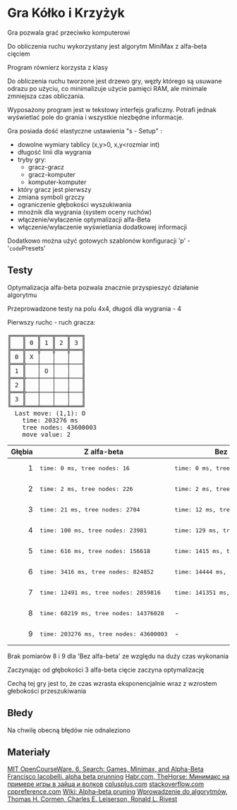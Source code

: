 # Gra Kółko i Krzyżyk

Gra pozwala grać przeciwko komputerowi

Do obliczenia ruchu wykorzystany jest algorytm MiniMax z alfa-beta cięciem

Program równierz korzysta z klasy <vector>

Do obliczenia ruchu tworzone jest drzewo gry, węzły którego są usuwane odrazu po użyciu, co minimalizuje użycie pamięci RAM, ale minimale zmniejsza czas obliczania.

Wyposażony program jest w tekstowy interfejs graficzny. Potrafi jednak wyświetlać pole do grania i wszystkie niezbędne informacje.

  Gra posiada dość elastyczne ustawienia "s - Setup" :
* dowolne wymiary tablicy (x,y>0, x,y<rozmiar int)
* długość linii dla wygrania
* tryby gry:
  * gracz-gracz
  * gracz-komputer
  * komputer-komputer
* który gracz jest pierwszy
* zmiana symboli grzczy
* ograniczenie głębokości wyszukiwania
* mnożnik dla wygrania (system oceny ruchów)
* włączenie/wyłaczenie optymalizacji alfa-Beta
* włączenie/wyłaczenie wyświetlania dodatkowej informacji

Dodatkowo można użyć gotowych szablonów konfiguracji 'p' - '`code`Presets'

## Testy

Optymalizacja alfa-beta pozwala znacznie przyspieszyć działanie algorytmu

Przeprowadzone testy na polu 4x4, długoś dla wygrania - 4

Pierwszy ruchc - ruch gracza:


<pre>
╔═══╦═══╦═══╦═══╦═══╗
║   ║ 0 ║ 1 ║ 2 ║ 3 ║
╠═══╬═══╬═══╬═══╬═══╣
║ 0 ║ X │   │   │   ║
╠═══╬───┼───┼───┼───╢
║ 1 ║   │ O │   │   ║
╠═══╬───┼───┼───┼───╢
║ 2 ║   │   │   │   ║
╠═══╬───┼───┼───┼───╢
║ 3 ║   │   │   │   ║
╚═══╩═══╧═══╧═══╧═══╝
  Last move: (1,1): O
    time: 203276 ms
    tree nodes: 43600003
    move value: 2
</pre>


Głębia  | Z alfa-beta | Bez alfa-beta
------------: | ------------ | -------------
1 | <pre>time: 0 ms, tree nodes: 16</pre>| <pre>time: 0 ms, tree nodes: 16</pre>
2 | <pre>time: 2 ms, tree nodes: 226</pre>| <pre>time: 2 ms, tree nodes: 226</pre>
3 | <pre>time: 21 ms, tree nodes: 2704</pre>| <pre>time: 12 ms, tree nodes: 2956</pre>
4 | <pre>time: 100 ms, tree nodes: 23981</pre>| <pre>time: 129 ms, tree nodes: 35716</pre>
5 | <pre>time: 616 ms, tree nodes: 156618</pre>| <pre>time: 1415 ms, tree nodes: 396076</pre>
6 | <pre>time: 3416 ms, tree nodes: 824852</pre>| <pre>time: 14444 ms, tree nodes: 3999676</pre>
7 | <pre>time: 12491 ms, tree nodes: 2859816</pre>| <pre>time: 141351 ms, tree nodes: 36218236</pre>
8 | <pre>time: 68219 ms, tree nodes: 14376028</pre>|  -
9 | <pre>time: 203276 ms, tree nodes: 43600003</pre>|  -

Brak pomiarów 8 i 9 dla 'Bez alfa-beta' ze względu na duży czas wykonania

Zaczynając od głębokości 3 alfa-beta cięcie zaczyna optymalizację

Cechą tej gry jest to, że czas wzrasta eksponencjalnie wraz z wzrostem głebokości przeszukiwania

## Błedy

Na chwilę obecną błędów nie odnaleziono

## Materiały

  [MIT OpenCourseWare. 6. Search: Games, Minimax, and Alpha-Beta](https://www.youtube.com/watch?v=STjW3eH0Cik)
  [Francisco Iacobelli. alpha beta prunning](https://www.youtube.com/watch?v=d2maa6k2gYE)
  [Habr.com, TheHorse: Минимакс на примере игры в зайца и волков](https://habr.com/post/146088/)
  [cplusplus.com](http://www.cplusplus.com)
  [stackoverflow.com](https://stackoverflow.com)
  [cppreference.com](https://cppreference.com)
  [Wiki: Alpha–beta pruning](https://en.wikipedia.org/wiki/Alpha%E2%80%93beta_pruning)
  [Wprowadzenie do algorytmów, Thomas H. Cormen, Charles E. Leiserson, Ronald L. Rivest](https://en.wikipedia.org/wiki/Introduction_to_Algorithms)

